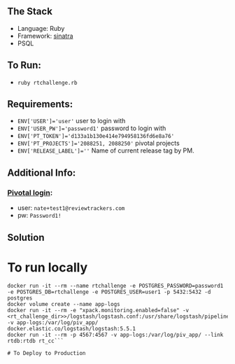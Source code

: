 
## The Stack

- Language: Ruby
- Framework: [sinatra](http://www.sinatrarb.com/)
- PSQL

## To Run:
- `ruby rtchallenge.rb`

## Requirements:
- `ENV['USER']='user'` user to login with
- `ENV['USER_PW']='password1'` password to login with
- `ENV['PT_TOKEN']='d133a1b130e414e794958136fd6e8a76'`
- `ENV['PT_PROJECTS']='2088251, 2088250'` pivotal projects
- `ENV['RELEASE_LABEL']=''` Name of current release tag by PM.

## Additional Info:

### [Pivotal login](https://www.pivotaltracker.com/signin):
- user: `nate+test1@reviewtrackers.com`
- pw: `Password1!`


## Solution
# To run locally
```docker pull postgres
docker run -it --rm --name rtchallenge -e POSTGRES_PASSWORD=password1 -e POSTGRES_DB=rtchallenge -e POSTGRES_USER=user1 -p 5432:5432 -d postgres
docker volume create --name app-logs
docker run -it --rm -e "xpack.monitoring.enabled=false" -v <rt_challenge_dir>>/logstash/logstash.conf:/usr/share/logstash/pipeline/logstash.conf -v app-logs:/var/log/piv_app/ docker.elastic.co/logstash/logstash:5.5.1
docker run -it --rm -p 4567:4567 -v app-logs:/var/log/piv_app/ --link rtdb:rtdb rt_cc```

# To Deploy to Production
